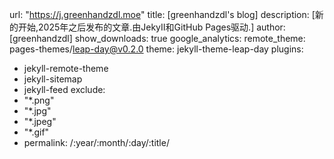 url: "https://j.greenhandzdl.moe"
title: [greenhandzdl's  blog]
description: [新的开始,2025年之后发布的文章.由JekyII和GitHub Pages驱动.]
author: [greenhandzdl]
show_downloads: true
google_analytics:
remote_theme: pages-themes/leap-day@v0.2.0
theme: jekyll-theme-leap-day
plugins:
  - jekyll-remote-theme
  - jekyll-sitemap
  - jekyll-feed
exclude:
  - "*.png"
  - "*.jpg"
  - "*.jpeg"
  - "*.gif"
  - permalink: /:year/:month/:day/:title/